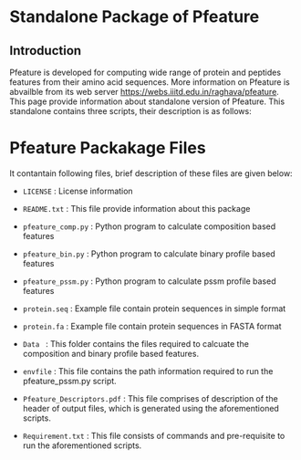 # Standalone Package of Pfeature
## Introduction
Pfeature is developed for computing wide range of protein and peptides features from their amino acid sequences. More information on Pfeature is abvailble from its web server https://webs.iiitd.edu.in/raghava/pfeature. This page provide information about standalone version of Pfeature. This standalone contains three scripts, their description is as follows:


Pfeature Packakage Files
=======================
It contantain following files, brief description of these files are given below:

* `LICENSE`                  : License information

* `README.txt`               : This file provide information about this package

* `pfeature_comp.py`         : Python program to calculate composition based features

* `pfeature_bin.py`          : Python program to calculate binary profile based features

* `pfeature_pssm.py`         : Python program to calculate pssm profile based features

* `protein.seq`              : Example file contain protein sequences in simple format

* `protein.fa`               : Example file contain protein sequences in FASTA format

* `Data `                    : This folder contains the files required to calcuate the composition and binary profile based features.

* `envfile`                  : This file contains the path information required to run the pfeature_pssm.py script.

* `Pfeature_Descriptors.pdf` : This file comprises of description of the header of output files, which is generated using the aforementioned scripts.

* `Requirement.txt`          : This file consists of commands and pre-requisite to run the aforementioned scripts.

